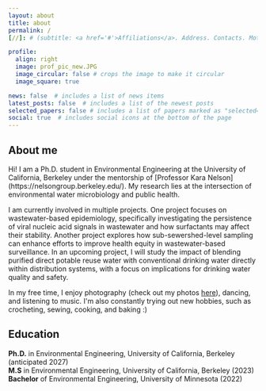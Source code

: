 ```yaml
---
layout: about
title: about
permalink: /
[//]: # (subtitle: <a href='#'>Affiliations</a>. Address. Contacts. Moto. Etc.)

profile:
  align: right
  image: prof_pic_new.JPG
  image_circular: false # crops the image to make it circular
  image_square: true

news: false  # includes a list of news items
latest_posts: false  # includes a list of the newest posts
selected_papers: false # includes a list of papers marked as "selected={true}"
social: true  # includes social icons at the bottom of the page
---
```

<h2>About me</h2>
Hi! I am a Ph.D. student in Environmental Engineering at the University of California, Berkeley under the mentorship of [Professor Kara Nelson](https://nelsongroup.berkeley.edu/). My research lies at the intersection of environmental water microbiology and public health. 

I am currently involved in multiple projects. One project focuses on wastewater-based epidemiology, specifically investigating the persistence of viral nucleic acid signals in wastewater and how surfactants may affect their stability. Another project explores how sub-sewershed-level sampling can enhance efforts to improve health equity in wastewater-based surveillance. In an upcoming project, I will study the impact of blending purified direct potable reuse water with conventional drinking water directly within distribution systems, with a focus on implications for drinking water quality and safety.

In my free time, I enjoy photography (check out my photos [here](https://alliemnguyen.wordpress.com/)), dancing, and listening to music. I'm also constantly trying out new hobbies, such as crocheting, sewing, cooking, and baking :)

<h2>Education</h2>

**Ph.D.** in Environmental Engineering, University of California, Berkeley (anticipated 2027)<br>
**M.S** in Environmental Engineering, University of California, Berkeley (2023)<br>
**Bachelor** of Environmental Engineering, University of Minnesota (2022)<br>
